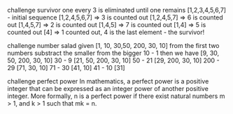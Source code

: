 challenge survivor
one every 3 is eliminated until one remains
[1,2,3,4,5,6,7] - initial sequence
[1,2,4,5,6,7] => 3 is counted out
[1,2,4,5,7] => 6 is counted out
[1,4,5,7] => 2 is counted out
[1,4,5] => 7 is counted out
[1,4] => 5 is counted out
[4] => 1 counted out, 4 is the last element - the survivor!

challenge number salad
given 
[1, 10, 30,50, 200, 30, 10]
from the first two numbers substract the smaller from the bigger
10 - 1
then we have
[9, 30, 50, 200, 30, 10]
30 - 9
[21, 50, 200, 30, 10]
50 - 21
[29, 200, 30, 10]
200 - 29
[71, 30, 10]
71 - 30
[41, 10]
41 - 10
[31]

challenge perfect power
In mathematics, a perfect power is a positive integer that can be expressed as an integer power of another positive integer. More formally, n is a perfect power if there exist natural numbers m > 1, and k > 1 such that mk = n.
